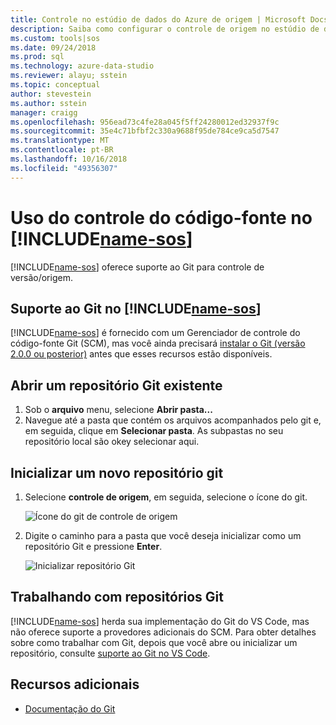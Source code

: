 ```yaml
---
title: Controle no estúdio de dados do Azure de origem | Microsoft Docs
description: Saiba como configurar o controle de origem no estúdio de dados do Azure.
ms.custom: tools|sos
ms.date: 09/24/2018
ms.prod: sql
ms.technology: azure-data-studio
ms.reviewer: alayu; sstein
ms.topic: conceptual
author: stevestein
ms.author: sstein
manager: craigg
ms.openlocfilehash: 956ead73c4fe28a045f5ff24280012ed32937f9c
ms.sourcegitcommit: 35e4c71bfbf2c330a9688f95de784ce9ca5d7547
ms.translationtype: MT
ms.contentlocale: pt-BR
ms.lasthandoff: 10/16/2018
ms.locfileid: "49356307"
---
```

#  <a name="using-source-control-in-includename-sosincludesname-sos-shortmd"></a>Uso do controle do código-fonte no [!INCLUDE[name-sos](../includes/name-sos-short.md)]

[!INCLUDE[name-sos](../includes/name-sos-short.md)] oferece suporte ao Git para controle de versão/origem.


## <a name="git-support-in-includename-sosincludesname-sos-shortmd"></a>Suporte ao Git no [!INCLUDE[name-sos](../includes/name-sos-short.md)]

[!INCLUDE[name-sos](../includes/name-sos-short.md)] é fornecido com um Gerenciador de controle do código-fonte Git (SCM), mas você ainda precisará [instalar o Git (versão 2.0.0 ou posterior)](https://git-scm.com/download) antes que esses recursos estão disponíveis. 



## <a name="open-an-existing-git-repository"></a>Abrir um repositório Git existente

1. Sob o **arquivo** menu, selecione **Abrir pasta...**
2. Navegue até a pasta que contém os arquivos acompanhados pelo git e, em seguida, clique em **Selecionar pasta**. As subpastas no seu repositório local são okey selecionar aqui.


## <a name="initialize-a-new-git-repository"></a>Inicializar um novo repositório git

1. Selecione **controle de origem**, em seguida, selecione o ícone do git.

   ![Ícone do git de controle de origem](media/source-control/source-control.png)

1. Digite o caminho para a pasta que você deseja inicializar como um repositório Git e pressione **Enter**.

   ![Inicializar repositório Git](media/source-control/initialize-git-repository.png)

## <a name="working-with-git-repositories"></a>Trabalhando com repositórios Git

[!INCLUDE[name-sos](../includes/name-sos-short.md)] herda sua implementação do Git do VS Code, mas não oferece suporte a provedores adicionais do SCM. Para obter detalhes sobre como trabalhar com Git, depois que você abre ou inicializar um repositório, consulte [suporte ao Git no VS Code](https://code.visualstudio.com/docs/editor/versioncontrol#_git-support).


## <a name="additional-resources"></a>Recursos adicionais
- [Documentação do Git](https://git-scm.com/documentation)
